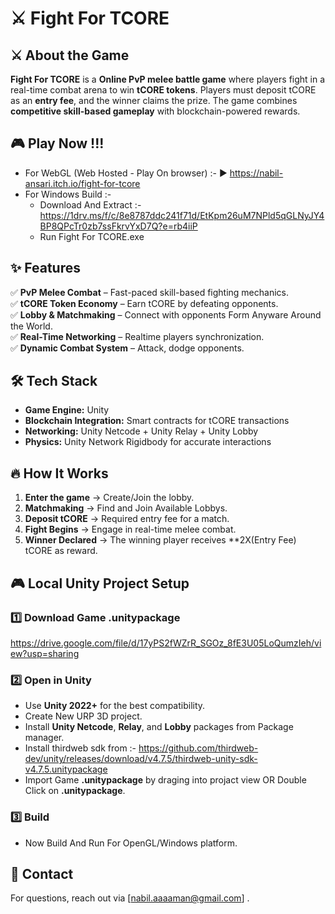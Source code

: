 
# ⚔️ Fight For TCORE  

## ⚔️ About the Game  
**Fight For TCORE** is a **Online PvP melee battle game** where players fight in a real-time combat arena to win **tCORE tokens**. Players must deposit tCORE as an **entry fee**, and the winner claims the prize. The game combines **competitive skill-based gameplay** with blockchain-powered rewards.  

## 🎮 Play Now !!!
- For WebGL (Web Hosted - Play On browser) :- ▶️ https://nabil-ansari.itch.io/fight-for-tcore  
- For Windows Build :-
    -  Download And Extract :- https://1drv.ms/f/c/8e8787ddc241f71d/EtKpm26uM7NPld5qGLNyJY4BP8QPcTr0zb7ssFkrvYxD7Q?e=rb4iiP
    - Run Fight For TCORE.exe

## ✨ Features  
✅ **PvP Melee Combat** – Fast-paced skill-based fighting mechanics.  
✅ **tCORE Token Economy** – Earn tCORE by defeating opponents.  
✅ **Lobby & Matchmaking** – Connect with opponents Form Anyware Around the World.  
✅ **Real-Time Networking** – Realtime players synchronization.  
✅ **Dynamic Combat System** – Attack, dodge opponents.  

## 🛠️ Tech Stack  
- **Game Engine:** Unity  
- **Blockchain Integration:** Smart contracts for tCORE transactions  
- **Networking:** Unity Netcode + Unity Relay + Unity Lobby  
- **Physics:** Unity Network Rigidbody for accurate interactions  

## 🔥 How It Works  
1. **Enter the game** → Create/Join the lobby.  
2. **Matchmaking** → Find and Join Available Lobbys. 
3. **Deposit tCORE** → Required entry fee for a match.  
4. **Fight Begins** → Engage in real-time melee combat.  
5. **Winner Declared** → The winning player receives **2X(Entry Fee) tCORE as reward.    

## 🎮 Local Unity Project Setup  

### 1️⃣ Download Game .unitypackage   

https://drive.google.com/file/d/17yPS2fWZrR_SGOz_8fE3U05LoQumzIeh/view?usp=sharing


### 2️⃣ Open in Unity  
- Use **Unity 2022+** for the best compatibility.
- Create New URP 3D project.  
- Install **Unity Netcode**, **Relay**, and **Lobby** packages from Package manager.
- Install thirdweb sdk from :- https://github.com/thirdweb-dev/unity/releases/download/v4.7.5/thirdweb-unity-sdk-v4.7.5.unitypackage   
- Import Game **.unitypackage** by draging into projact view OR Double Click on **.unitypackage**. 

### 3️⃣ Build  
- Now Build And Run For OpenGL/Windows platform.  



## 📩 Contact  
For questions, reach out via [nabil.aaaaman@gmail.com] .  

